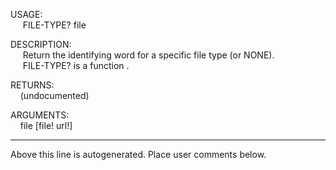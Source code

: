 USAGE:  
&nbsp;&nbsp;&nbsp;&nbsp;&nbsp;FILE-TYPE?&nbsp;file&nbsp;  
  
DESCRIPTION:  
&nbsp;&nbsp;&nbsp;&nbsp;&nbsp;Return&nbsp;the&nbsp;identifying&nbsp;word&nbsp;for&nbsp;a&nbsp;specific&nbsp;file&nbsp;type&nbsp;(or&nbsp;NONE).  
&nbsp;&nbsp;&nbsp;&nbsp;&nbsp;FILE-TYPE?&nbsp;is&nbsp;a&nbsp;function&nbsp;.  
  
RETURNS:  
&nbsp;&nbsp;&nbsp;&nbsp;(undocumented)  
  
ARGUMENTS:  
&nbsp;&nbsp;&nbsp;&nbsp;file&nbsp;[file!&nbsp;url!]  
___
Above this line is autogenerated. Place user comments below.